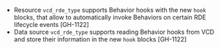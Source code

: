 * Resource `vcd_rde_type` supports Behavior hooks with the new `hook` blocks, that allow to automatically invoke
  Behaviors on certain RDE lifecycle events [GH-1122]
* Data source `vcd_rde_type` supports reading Behavior hooks from VCD and store their information in the new `hook` blocks [GH-1122]
